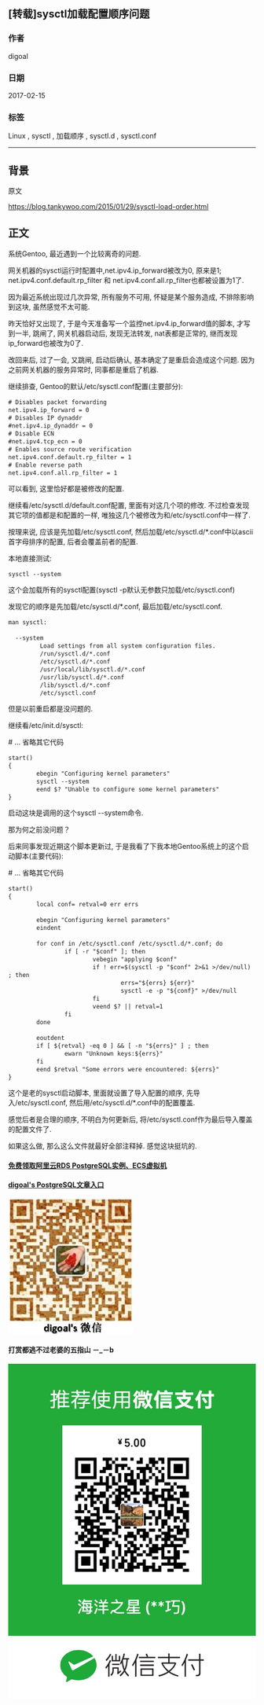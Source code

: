 ## [转载]sysctl加载配置顺序问题  
               
### 作者               
digoal                
                  
### 日期                
2017-02-15                                          
                
### 标签                                                                                                                                
Linux , sysctl , 加载顺序 , sysctl.d , sysctl.conf    
              
----                
              
## 背景      
原文  
  
https://blog.tankywoo.com/2015/01/29/sysctl-load-order.html  
  
## 正文  
系统Gentoo, 最近遇到一个比较离奇的问题.  
  
网关机器的sysctl运行时配置中,net.ipv4.ip_forward被改为0, 原来是1; net.ipv4.conf.default.rp_filter 和 net.ipv4.conf.all.rp_filter也都被设置为1了.  
  
因为最近系统出现过几次异常, 所有服务不可用, 怀疑是某个服务造成, 不排除影响到这块, 虽然感觉不太可能.  
  
昨天恰好又出现了, 于是今天准备写一个监控net.ipv4.ip_forward值的脚本, 才写到一半, 跳闸了, 网关机器启动后, 发现无法转发, nat表都是正常的, 继而发现ip_forward也被改为0了.  
  
改回来后, 过了一会, 又跳闸, 启动后确认, 基本确定了是重启会造成这个问题. 因为之前网关机器的服务异常时, 同事都是重启了机器.  
  
继续排查, Gentoo的默认/etc/sysctl.conf配置(主要部分):  
  
```  
# Disables packet forwarding  
net.ipv4.ip_forward = 0  
# Disables IP dynaddr  
#net.ipv4.ip_dynaddr = 0  
# Disable ECN  
#net.ipv4.tcp_ecn = 0  
# Enables source route verification  
net.ipv4.conf.default.rp_filter = 1  
# Enable reverse path  
net.ipv4.conf.all.rp_filter = 1  
```  
  
可以看到, 这里恰好都是被修改的配置.  
  
继续看/etc/sysctl.d/default.conf配置, 里面有对这几个项的修改. 不过检查发现其它项的值都是和配置的一样, 唯独这几个被修改为和/etc/sysctl.conf中一样了.  
  
按理来说, 应该是先加载/etc/sysctl.conf, 然后加载/etc/sysctl.d/*.conf中以ascii首字母排序的配置, 后者会覆盖前者的配置.  
  
本地直接测试:  
  
```  
sysctl --system  
```  
  
这个会加载所有的sysctl配置(sysctl -p默认无参数只加载/etc/sysctl.conf)  
  
发现它的顺序是先加载/etc/sysctl.d/*.conf, 最后加载/etc/sysctl.conf.  
  
```  
man sysctl:  
  
  --system  
         Load settings from all system configuration files.  
         /run/sysctl.d/*.conf  
         /etc/sysctl.d/*.conf  
         /usr/local/lib/sysctl.d/*.conf  
         /usr/lib/sysctl.d/*.conf  
         /lib/sysctl.d/*.conf  
         /etc/sysctl.conf  
```  
  
但是以前重启都是没问题的.  
  
继续看/etc/init.d/sysctl:  
  
\# ... 省略其它代码  
  
```  
start()  
{  
        ebegin "Configuring kernel parameters"  
        sysctl --system  
        eend $? "Unable to configure some kernel parameters"  
}  
```  
  
启动这块是调用的这个sysctl --system命令.  
  
那为何之前没问题？  
  
后来同事发现近期这个脚本更新过, 于是我看了下我本地Gentoo系统上的这个启动脚本(主要代码):  
  
\# ... 省略其它代码  
  
```  
start()  
{  
        local conf= retval=0 err errs  
  
        ebegin "Configuring kernel parameters"  
        eindent  
  
        for conf in /etc/sysctl.conf /etc/sysctl.d/*.conf; do  
                if [ -r "$conf" ]; then  
                        vebegin "applying $conf"  
                        if ! err=$(sysctl -p "$conf" 2>&1 >/dev/null) ; then  
                                errs="${errs} ${err}"  
                                sysctl -e -p "${conf}" >/dev/null  
                        fi  
                        veend $? || retval=1  
                fi  
        done  
  
        eoutdent  
        if [ ${retval} -eq 0 ] && [ -n "${errs}" ] ; then  
                ewarn "Unknown keys:${errs}"  
        fi  
        eend $retval "Some errors were encountered: ${errs}"  
}  
```  
  
这个是老的sysctl启动脚本, 里面就设置了导入配置的顺序, 先导入/etc/sysctl.conf, 然后用/etc/sysctl.d/*.conf中的配置覆盖.  
  
感觉后者是合理的顺序, 不明白为何更新后, 将/etc/sysctl.conf作为最后导入覆盖的配置文件了.  
  
如果这么做, 那么这么文件就最好全部注释掉. 感觉这块挺坑的.  
                                         
                                                                            
                                 
  
  
  
  
  
  
  
  
  
  
  
  
  
#### [免费领取阿里云RDS PostgreSQL实例、ECS虚拟机](https://free.aliyun.com/ "57258f76c37864c6e6d23383d05714ea")
  
  
#### [digoal's PostgreSQL文章入口](https://github.com/digoal/blog/blob/master/README.md "22709685feb7cab07d30f30387f0a9ae")
  
  
![digoal's weixin](../pic/digoal_weixin.jpg "f7ad92eeba24523fd47a6e1a0e691b59")
  
  
  
  
  
  
#### 打赏都逃不过老婆的五指山 －_－b  
![wife's weixin ds](../pic/wife_weixin_ds.jpg "acd5cce1a143ef1d6931b1956457bc9f")
  
